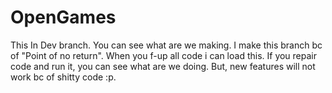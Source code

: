 # OpenGames
This In Dev branch. You can see what are we making. I make this branch bc of "Point of no return". When you f-up all code i can load this.
If you repair code and run it, you can see what are we doing. But, new features will not work bc of shitty code :p.
